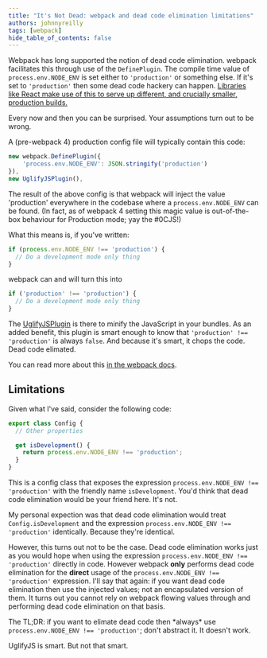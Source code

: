```yaml
---
title: "It's Not Dead: webpack and dead code elimination limitations"
authors: johnnyreilly
tags: [webpack]
hide_table_of_contents: false
---
```


Webpack has long supported the notion of dead code elimination. webpack facilitates this through use of the `DefinePlugin`. The compile time value of `process.env.NODE_ENV` is set either to `'production'` or something else. If it's set to `'production'` then some dead code hackery can happen. [Libraries like React make use of this to serve up different, and crucially smaller, production builds.](https://reactjs.org/docs/optimizing-performance.html#webpack)

Every now and then you can be surprised. Your assumptions turn out to be wrong.

A (pre-webpack 4) production config file will typically contain this code:

```js
new webpack.DefinePlugin({
    'process.env.NODE_ENV': JSON.stringify('production')
}),
new UglifyJSPlugin(),
```

The result of the above config is that webpack will inject the value 'production' everywhere in the codebase where a `process.env.NODE_ENV` can be found. (In fact, as of webpack 4 setting this magic value is out-of-the-box behaviour for Production mode; yay the #0CJS!)

What this means is, if you've written:

```js
if (process.env.NODE_ENV !== 'production') {
  // Do a development mode only thing
}
```

webpack can and will turn this into

```js
if ('production' !== 'production') {
  // Do a development mode only thing
}
```

The [UglifyJSPlugin](https://github.com/webpack-contrib/uglifyjs-webpack-plugin) is there to minify the JavaScript in your bundles. As an added benefit, this plugin is smart enough to know that `'production' !== 'production'` is always `false`. And because it's smart, it chops the code. Dead code elimated.

You can read more about this [in the webpack docs](https://webpack.js.org/guides/production/#specify-the-environment).

## Limitations

Given what I've said, consider the following code:

```js
export class Config {
  // Other properties

  get isDevelopment() {
    return process.env.NODE_ENV !== 'production';
  }
}
```

This is a config class that exposes the expression `process.env.NODE_ENV !== 'production'` with the friendly name `isDevelopment`. You'd think that dead code elimination would be your friend here. It's not.

My personal expection was that dead code elimination would treat `Config.isDevelopment` and the expression `process.env.NODE_ENV !== 'production'` identically. Because they're identical.

However, this turns out not to be the case. Dead code elimination works just as you would hope when using the expression `process.env.NODE_ENV !== 'production'` directly in code. However webpack **only** performs dead code elimination for the **direct** usage of the `process.env.NODE_ENV !== 'production'` expression. I'll say that again: if you want dead code elimination then use the injected values; not an encapsulated version of them. It turns out you cannot rely on webpack flowing values through and performing dead code elimination on that basis.

The TL;DR: if you want to elimate dead code then \*always\* use `process.env.NODE_ENV !== 'production'`; don't abstract it. It doesn't work.

UglifyJS is smart. But not that smart.
